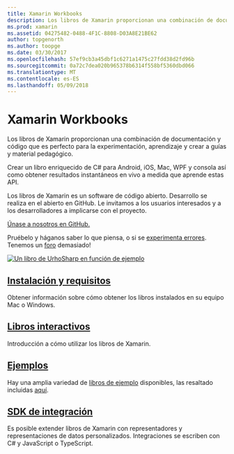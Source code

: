 ```yaml
---
title: Xamarin Workbooks
description: Los libros de Xamarin proporcionan una combinación de documentación y código que es perfecto para la experimentación, aprendizaje y crear a guías y material pedagógico.
ms.prod: xamarin
ms.assetid: 04275482-0488-4F1C-8808-D03A8E21BE62
author: topgenorth
ms.author: toopge
ms.date: 03/30/2017
ms.openlocfilehash: 57ef9cb3a45dbf1c6271a1475c27fdd38d2fd96b
ms.sourcegitcommit: 0a72c7dea020b965378b6314f558bf5360dbd066
ms.translationtype: MT
ms.contentlocale: es-ES
ms.lasthandoff: 05/09/2018
---
```

# <a name="xamarin-workbooks"></a>Xamarin Workbooks

Los libros de Xamarin proporcionan una combinación de documentación y código que es perfecto para la experimentación, aprendizaje y crear a guías y material pedagógico.

Crear un libro enriquecido de C# para Android, iOS, Mac, WPF y consola así como obtener resultados instantáneos en vivo a medida que aprende estas API.

Los libros de Xamarin es un software de código abierto. Desarrollo se realiza en el abierto en GitHub. Le invitamos a los usuarios interesados y a los desarrolladores a implicarse con el proyecto.

<a class="github-button" href="https://github.com/Microsoft/workbooks" data-size="large" aria-label="View Microsoft/workbooks on GitHub">Únase a nosotros en GitHub.</a>

Pruébelo y háganos saber lo que piensa, o si se [experimenta errores](~/tools/workbooks/install.md#reporting-bugs). Tenemos un [foro](https://forums.xamarin.com/categories/inspector) demasiado!

[![](images/interactive-1.0.0-urho-planet-earth-small.png "Un libro de UrhoSharp en función de ejemplo")](images/interactive-1.0.0-urho-planet-earth.png#lightbox)

## <a name="installation-and-requirementsinstallmd"></a>[Instalación y requisitos](install.md)

Obtener información sobre cómo obtener los libros instalados en su equipo Mac o Windows.

## <a name="interactive-workbooksworkbookmd"></a>[Libros interactivos](workbook.md)

Introducción a cómo utilizar los libros de Xamarin.

## <a name="samplessamplesindexmd"></a>[Ejemplos](samples/index.md)

Hay una amplia variedad de [libros de ejemplo](https://developer.xamarin.com/workbooks/) disponibles, las resaltado incluidas [aquí](samples/index.md).

## <a name="integration-sdksdkindexmd"></a>[SDK de integración](sdk/index.md)

Es posible extender libros de Xamarin con representadores y representaciones de datos personalizados. Integraciones se escriben con C# y JavaScript o TypeScript.

<script async defer src="https://buttons.github.io/buttons.js"></script>
